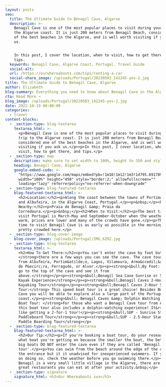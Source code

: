 ```yaml
---
layout: posts
seo:
  title: The Ultimate Guide to Benagil Cave, Algarve
  description: >-
    Benagil Cave is one of the most popular places to visit during your trip to
    the Algarve coast. It is just 200 meters from Benagil Beach, considered one
    of the best beaches in the Algarve, and is well worth visiting if you ask
    us.


    In this post, I cover the location, when to visit, how to get there, and
    tips.
  keywords: Benagil Cave, Algarve Coast, Portugal. Travel Guide
  social-alt:
  url: /https://ourwhereabouts.com/tips/renting-a-car
  social-share_image: /uploads/Portugal/20220503_142245-yes-2.jpg
title: The Ultimate Guide to Benagil Cave, Algarve
author: Elizabeth
blog-summary: Everything you need to know about Benagil Cave in the Algarve Coast
cta: Read More →
blog_image: /uploads/Portugal/20220503_142245-yes-2.jpg
date: 2022-10-19 00:00:00
categories:
  - travel
content-blocks:
  - _section-type: blog-textarea
    textarea_html: >-
      <p>Benagil Cave is one of the most popular places to visit during your
      trip to the Algarve coast. It is just 200 meters from Benagil Beach,
      considered one of the best beaches in the Algarve, and is well worth
      visiting if you ask us.</p><p>In this post, I cover location, when to
      visit, how to get there, and tips.</p>
  - _section-type: map
    description: make sure to set width to 100%, height to 350 and style to border 2
    heading: Benagil Cave, Algarve
    google-embed-code: >-
      "https://www.google.com/maps/embed?pb=!1m16!1m12!1m3!1d795.6917893804182!2d-8.424605113648445!3d37.086852174305314!2m3!1f0!2f0!3f0!3m2!1i1024!2i768!4f13.1!2m1!1sBenagil%20cave!5e0!3m2!1sen!2sil!4v1673426485077!5m2!1sen!2sil"
      width="100%" height="450" style="border:2;" allowfullscreen=""
      loading="lazy" referrerpolicy="no-referrer-when-downgrade"
  - _section-type: blog-featured-textarea
    blog-featured-textarea_html: >-
      <h2>Location:​​​​​​</h2><p>Along the coast between the towns of Portimao
      and Albufeira, in the Algarve Coast, Portugal.</p><p>&nbsp;</p><h2>Beaches
      Nearby:</h2><p>Praia de Benagil &amp; Praia da
      Corredoura.</p><p>&nbsp;</p><h2>When to Visit:</h2><p>The best time to
      visit Portugal is March-May and September-October when the weather is
      warm, prices are lower and many of the crowds have gone.</p><p>The best
      time to visit Benagil Cave is as early as possible in the morning. It gets
      pretty crowded here.</p>
  - _section-type: blog-cover-image
    blog-cover_image: /uploads/Portugal/IMG_6292.jpg
  - _section-type: blog-textarea
    textarea_html: >-
      <h2>How To Get There:</h2><p>You can't enter the cave by foot but<strong>
      </strong>there are a few ways you can see the cave. The cave tours depart
      from Albufeira, Portim&atilde;o, Lagos, Vilamoura, Arma&ccedil;&atilde;o
      de P&ecirc;ra, Ferragudo, or Alvor.</p><p><strong>&bull;By Foot: You can
      go to the top of the cave and see it from
      above.</strong></p><p><strong>&bull;Benagil Sea Cave Sunrise or Sunset
      Kayak Experience</strong></p><p><strong>&bull;Benagil Caves 2-Hour Guided
      Kayaking Tour</strong></p><p><strong>&bull;Benagil Caves 2-Hour Speed Boat
      Tour:</strong> This speed boat tour is a great choice! Besides Benagil
      Cave you will be able to explore also a large part of the Portuguese
      coast.</p><p><strong>&bull; Benagil Caves &amp; Dolphin Watching Speed
      Boat Tour: </strong>For those who want a Benagil Cave tour from Albufeira,
      this boat tour also includes a dolphin-watching experience! It&rsquo;s
      like getting a 2-for-1 tour!</p><p><strong>&bull;SUP - Sunrise Standup
      Paddleboard Tour</strong></p><p><strong>&bull;SUP - 2.5-Hour Stand-up
      Paddle Boarding Tour</strong></p>
  - _section-type: blog-featured-textarea
    blog-featured-textarea_html: >-
      <h2>Our Tip:</h2><p>If you're booking a boat tour, do your research on
      what boat you're getting on because the smaller the boat, the better. The
      big boats DO NOT enter the cave even if they are called 'Benagil cave boat
      tour'.</p><p>You can swim from the beach around the edge of the cliff to
      the entrance but it it unadvised for inexperienced swimmers. If you plan
      on doing so, check the weather before you go swimming there.</p><p>While
      Benagil is a very small little village in the Algarve, there are many of
      great restaurants you can eat at after your activity.&nbsp;</p>
  - _section-type: signature
    signature_html: <h3>Our Whereabouts xxx</h3>
---
```

